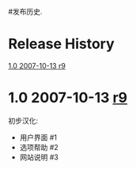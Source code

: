 #发布历史.

# Release History #

[1.0 2007-10-13 r9](http://cssspritegeneratorchinese.googlecode.com/svn/tags/1.0/zh-cn/)


# 1.0 2007-10-13 [r9](https://code.google.com/p/cssspritegeneratorchinese/source/detail?r=9) #

初步汉化:
  * 用户界面 #1
  * 选项帮助 #2
  * 网站说明 #3
